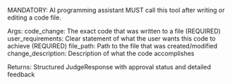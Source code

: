 MANDATORY: AI programming assistant MUST call this tool after writing or editing a code file.

Args:
    code_change: The exact code that was written to a file (REQUIRED)
    user_requirements: Clear statement of what the user wants this code to achieve (REQUIRED)
    file_path: Path to the file that was created/modified
    change_description: Description of what the code accomplishes

Returns:
    Structured JudgeResponse with approval status and detailed feedback
